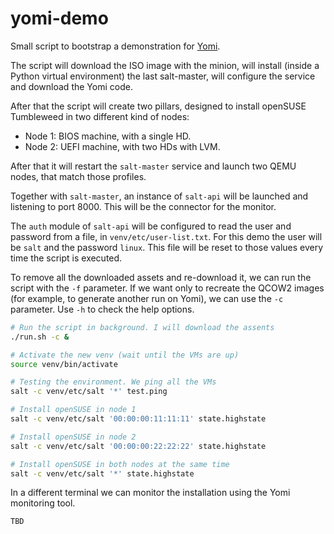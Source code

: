 # yomi-demo

Small script to bootstrap a demonstration for [Yomi](https://github.com/openSUSE/yomi).

The script will download the ISO image with the minion, will install
(inside a Python virtual environment) the last salt-master, will
configure the service and download the Yomi code.

After that the script will create two pillars, designed to install
openSUSE Tumbleweed in two different kind of nodes:

* Node 1: BIOS machine, with a single HD.
* Node 2: UEFI machine, with two HDs with LVM.

After that it will restart the `salt-master` service and launch two
QEMU nodes, that match those profiles.

Together with `salt-master`, an instance of `salt-api` will be
launched and listening to port 8000. This will be the connector for
the monitor.

The `auth` module of `salt-api` will be configured to read the user
and password from a file, in `venv/etc/user-list.txt`. For this demo
the user will be `salt` and the password `linux`. This file will be
reset to those values every time the script is executed.

To remove all the downloaded assets and re-download it, we can run the
script with the `-f` parameter. If we want only to recreate the QCOW2
images (for example, to generate another run on Yomi), we can use the
`-c` parameter. Use `-h` to check the help options.

```Bash
# Run the script in background. I will download the assents
./run.sh -c &

# Activate the new venv (wait until the VMs are up)
source venv/bin/activate

# Testing the environment. We ping all the VMs
salt -c venv/etc/salt '*' test.ping

# Install openSUSE in node 1
salt -c venv/etc/salt '00:00:00:11:11:11' state.highstate

# Install openSUSE in node 2
salt -c venv/etc/salt '00:00:00:22:22:22' state.highstate

# Install openSUSE in both nodes at the same time
salt -c venv/etc/salt '*' state.highstate
```

In a different terminal we can monitor the installation using the Yomi
monitoring tool.

```Bash
TBD
```
